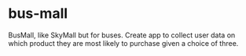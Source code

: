 # bus-mall
BusMall, like SkyMall but for buses. Create app to collect user data on which product they are most likely to purchase given a choice of three.
